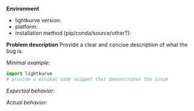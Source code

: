<!--
Fill in the information below before opening an issue.
-->

**Environment**
- lightkurve version:
- platform:
- installation method (pip/conda/source/other?):

**Problem description**
Provide a clear and concise description of what the bug is.

*Minimal example:*
```python
import lightkurve
# provide a minimal code snippet that demonstrates the issue
```

*Expected behavior:*

*Actual behavior:*
